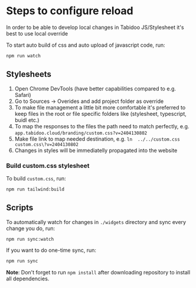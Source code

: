 # Steps to configure reload

In order to be able to develop local changes in Tabidoo JS/Stylesheet it's best to use local override

To start auto build of css and auto upload of javascript code, run:

```bash
npm run watch
```

## Stylesheets

1. Open Chrome DevTools (have better capabilities compared to e.g. Safari)
2. Go to Sources -> Overides and add project folder as override
3. To make file management a little bit more comfortable it's preferred to keep files in the root or file specific folders like (stylesheet, typescript, buidl etc.)
4. To map the responses to the files the path need to match perfectly, e.g. `app.tabidoo.cloud/branding/custom.css?v=2404130802`
5. Make file link to map needed destination, e.g. `ln  ../../custom.css custom.css\?v=2404130802`
6. Changes in styles will be immediatelly propagated into the website

### Build custom.css stylesheet

To build `custom.css`, run:

```bash
npm run tailwind:build
```

## Scripts

To automatically watch for changes in `./widgets` directory and sync every change you do, run:

```bash
npm run sync:watch
```

If you want to do one-time sync, run:

```bash
npm run sync
```

**Note**: Don't forget to run `npm install` after downloading repository to install all dependencies.
